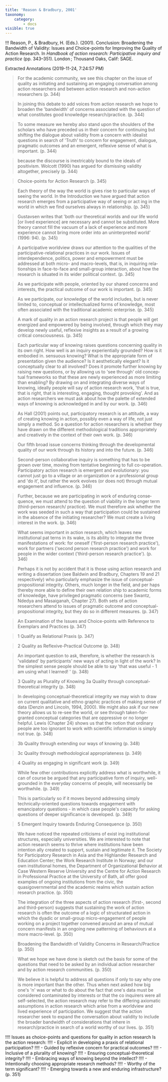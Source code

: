 ```yaml
---
title: 'Reason & Bradbury, 2001'
taxonomy:
    category:
        - docs
visible: true
---
```


!!! Reason, P., & Bradbury, H. (Eds.). (2001). Conclusion: Broadening the Bandwidth of Validity: Issues and Choice-points for Improving the Quality of Action Research. In *Handbook of action research: Participative inquiry and practice* (pp. 343–351). London ; Thousand Oaks, Calif: SAGE.


Extracted Annotations (2019-11-24, 7:24:57 PM)

>  For the academic community, we see this chapter on the issue of quality as initiating and sustaining an engaging conversation among action researchers and between action research and non-action researchers (p. 344)

>  In joining this debate to add voices from action research we hope to broaden the 'bandwidth' of concerns associated with the question of what constitutes good knowledge research/practice. (p. 344)

>  To some measure we hereby also stand upon the shoulders of the scholars who have preceded us in their concern for continuing but shifting the dialogue about validity from a concern with idealist questions in search of 'Truth' to concern for engagement, dialogue, prag­matic outcomes and an emergent, reflexive sense of what is important. (p. 344)

>  because the discourse is inextricably bound to the ideals of positivism. Wolcott (1990) has argued for dismissing validity altogether, precisely (p. 344)

>  Choice-points for Action Research (p. 345)

>  Each theory of the way the world is gives rise to particular ways of seeing the world. In the Introduction we have argued that action research emerges from a participative way of seeing or act­ ing in the world in which we find ourselves always in relationship. (p. 345)

>  Gustavsen writes that 'both our theoretical worlds and our life world [or lived experience] are necessary and cannot be substituted. More theory cannot fill the vacuum of a lack of experience and more experience cannot bring more order into an uninterpreted world' (1996: 94). (p. 345)

>  A participative worldview draws our attention to the qualities of the participative-relational practices in our work. Issues of interdependence, politics, power and empowerment must be addressed at both micro- and macro-levels, that is, in inquiring rela­tionships in face-to-face and small-group interac­tion, about how the research is situated in its wider political context. (p. 345)

>  As we participate with people, oriented by our shared concerns and interests, the practical outcome of our work is important. (p. 345)

>  As we participate, our knowledge of the world includes, but is never limited to, conceptual or intellectualized forms of knowledge, most often associ­ated with the traditional academic enterprise. (p. 345)

> A mark of quality in an action research project is that people will get energized and empowered by being involved, through which they may develop newly useful, reflexive insights as a result of a growing critical consciousness.  (p. 345)

>  Each particular way of knowing raises questions concerning quality in its own right. How well is an inquiry experientially grounded? How is it embodied in. sensuous knowing? What is the appropriate form of presentation given the audience? Is it aesthetically elegant? Is it conceptually clear to all involved? Does it promote further knowing by raising new ques­tions, or by allowing us to 'see through' old concep­tual frameworks so that these are newly experienced as more limiting than enabling? By drawing on and integrating diverse ways of knowing, ideally people will say of action research work, 'that is true, that is right, that is interesting, engaging, thought provok­ing'. And as action researchers we must ask about how the palette of extended ways of knowing is acknowledged in and by our work. (p. 346)

>  As Hall (2001) points out, participatory research is an attitude, a way of creating knowing in action, possi­bly even a way of life, not just simply a method. So a question for action researchers is whether they have drawn on the different methodological tradi­tions appropriately and creatively in the context of their own work. (p. 346)

>  Our fifth broad issue concerns thinking through the developmental quality of our work through its history and into the future. (p. 346)

>  Second-person collaborative inquiry is something that has to be grown over time, moving from tentative beginning to full co-operation. Participatory action research is emergent and evo­lutionary: you cannot just go to a village or an orga­nization or a professional group and 'do it', but rather the work evolves (or does not) through mutual engagement and influence. (p. 346)

>  Further, because we are participating in work of enduring conse­quence, we must attend to the question of viability in the longer term (third-person research/ practice). We must therefore ask whether the work was seeded in such a way that participation could be sustained in the absence of the initiating researcher? We must create a living interest in the work. (p. 346)

>  What seems important in action research, which leaves new institutional pat­ terns in its wake, is its ability to integrate the three manifestations of work: for oneself ('first-person research practice'), work for partners ('second person research practice') and work for people in the wider context ('third-person research prac­tice'). (p. 346)

>  Perhaps it is not by accident that it is those using action research and writing a dissertation (see Baldwin and Bradbury, Chapters 19 and 21 respectively) who particularly emphasize the issue of conceptual-propositional integrity. Others, much longer in the field, and per­ haps thereby more able to define their own relation­ ship to academic forms of knowledge, have privileged pragmatic concerns (see Swantz, Ndedya and Masaiganah, Chapter 27). Both sets of action researchers attend to issues of pragmatic outcome and conceptual-propositional integrity, but they do so in different measures. (p. 347)

>  An Examination of the Issues and Choice-points with Reference to Exemplars and Practices (p. 347)

>  1 Qualify as Relational Praxis (p. 347)

>  2 Quality as Reflexive-Practical Outcome (p. 348)

>  An important question to ask, therefore, is whether the research is 'validated' by participants' new ways of acting in light of the work? In the simplest sense people should be able to say 'that was useful - 1 am using what I learned! ' (p. 348)

>  3 Quality as Plurality of Knowing 3a Quality through conceptual-theoretical integrity (p. 348)

>  In developing conceptual-theoretical integrity we may wish to draw on current qualitative and ethno­ graphic practices of making sense of data (Denzin and Lincoln, 1994, 2000). We might also ask if our new theory allows us to re-see the world, or see through taken-for-granted conceptual categories that are oppressive or no longer helpful. Lewis (Chapter 24) shows us that the notion that ordinary people are too ignorant to work with scientific information is simply not true. (p. 348)

>  3b Quality through extending our ways of knowing (p. 348)

>  3c Quality through methodological appropriateness (p. 349)

>  4 Quality as engaging in significant work (p. 349)

>  While few other contributions explicitly address what is worthwhile, it can of course be argued that any participative form of inquiry, well-grounded in the everyday concerns of people, will necessarily be worthwhile. (p. 349)

>  This is particularly so if it moves beyond addressing simply technically-oriented questions towards engagement with emancipatory questions - in which case people's capacity for asking questions of deeper significance is devel­oped. (p. 349)

>  5 Emergent Inquiry towards Enduring Consequence (p. 350)

>  We have noticed the repeated criticisms of exist­ ing institutional structures, especially universities. We are interested to note that action research seems to thrive where institutions have been intention­ ally created to support, sustain and legitimate it. The Society for Participatory Research in Asia and the Highlander Research and Education Center; the Work Research Institute in Norway; and our own institutional homes, the Department of Organizational Behavior at Case Western Reserve University and the Centre for Action Research in Professional Practice at the University of Bath, all offer good examples of ongoing institutions from the civic, the quasigovernmental and the academic realms which sustain action research practice. (p. 350)

>  The integration of the three aspects of action research (first-, second and third-person) suggests that sustaining the work of action research is often the outcome of a logic of structurated action in which the dyadic or small-group micro-engagement of people working on a project together convened around an area of mutual concern manifests in an ongoing new patterning of behaviours at a more macro-level. (p. 350)

>  Broadening the Bandwidth of Validity Concerns in Research/Practice (p. 350)

>  What we hope we have done is sketch out the basis for some of the ques­tions that need to be asked by an individual action researcher and by action research communities. (p. 350)

>  We believe it is helpful to address all questions if only to say why one is more important than the other. Thus when next asked how big one's 'n' was or what to do about the fact that one's data must be considered contaminated by interests or that the co­ inquirers were all self-selected, the action research may refer to the differing axiomatic assumptions in action research which arise from a worldview and lived experience of participation. We suggest that the action researcher seek to expand the conversa­tion about validity to include the broader bandwidth of considerations that inhere in research/practice in search of a world worthy of our lives. (p. 351)

!!!!  Issues as choice-points and questions for quality in action research Is the action research:
!!!!  - Explicit in developing a praxis of relational participation?
!!!!  - Guided by reflexive concern for practical outcomes?
!!!!  - Inclusive of a plurality of knowing?
!!!!    - Ensuring conceptual-theoretical integrity?
!!!!    - Embracing ways of knowing beyond the intellect?
!!!!    - Intentionally choosing appropriate research methods?
!!!!  - Worthy of the term significant?
!!!!  - Emerging towards a new and enduring infrastructure? (p. 351)
